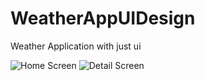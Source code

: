 # WeatherAppUIDesign
Weather Application with just ui

![Home Screen](https://github.com/abdulvvahid/WeatherAppUIDesign/blob/master/Screenshot1.jpg) ![Detail Screen](https://github.com/abdulvvahid/WeatherAppUIDesign/blob/master/Screenshot2.jpg)

